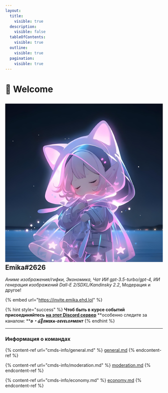 ```yaml
---
layout:
  title:
    visible: true
  description:
    visible: false
  tableOfContents:
    visible: true
  outline:
    visible: true
  pagination:
    visible: true
---
```


# 💜 Welcome

## <img src=".gitbook/assets/emika_ic (1).png" alt="" data-size="line"> Emika#2626

_Аниме изображения/гифки, Экономика, Чат ИИ gpt-3.5-turbo/gpt-4, ИИ генерация изображений Dall-E 2/SDXL/Kandinsky 2.2_, Модерация и другое!

{% embed url="https://invite.emika.ehd.lol" %}

{% hint style="success" %}
**Чтоб быть в курсе событий присоединяйтесь** [**на этот Discord сервер**](https://discord.gg/cEqr2Cv73j) **особенно следите за каналом: **_**ʚ・໒🤖ᴇᴍɪᴋᴀ-ᴅᴇᴠᴇʟᴏᴘᴍᴇɴᴛ**_
{% endhint %}

***

### Информация о командах

{% content-ref url="cmds-info/general.md" %}
[general.md](cmds-info/general.md)
{% endcontent-ref %}

{% content-ref url="cmds-info/moderation.md" %}
[moderation.md](cmds-info/moderation.md)
{% endcontent-ref %}

{% content-ref url="cmds-info/economy.md" %}
[economy.md](cmds-info/economy.md)
{% endcontent-ref %}
